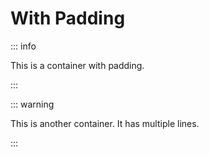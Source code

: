 # With Padding

::: info

This is a container with padding.

:::

::: warning

This is another container.
It has multiple lines.

:::

